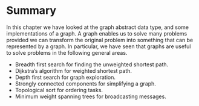 Summary
=======

In this chapter we have looked at the graph abstract data type, and some
implementations of a graph. A graph enables us to solve many problems
provided we can transform the original problem into something that can
be represented by a graph. In particular, we have seen that graphs are
useful to solve problems in the following general areas.

-   Breadth first search for finding the unweighted shortest path.
-   Dijkstra’s algorithm for weighted shortest path.
-   Depth first search for graph exploration.
-   Strongly connected components for simplifying a graph.
-   Topological sort for ordering tasks.
-   Minimum weight spanning trees for broadcasting messages.

